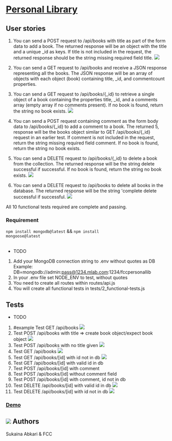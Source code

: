 # [Personal Library](https://www.freecodecamp.org/learn/quality-assurance/quality-assurance-projects/personal-library)


## User stories

1. You can send a POST request to /api/books with title as part of the form data to add a book. The returned response will be an object with the title and a unique _id as keys. If title is not included in the request, the returned response should be the string missing required field title. <img src="https://img.icons8.com/emoji/15/000000/check-mark-emoji.png"/>

2. You can send a GET request to /api/books and receive a JSON response representing all the books. The JSON response will be an array of objects with each object (book) containing title, _id, and commentcount properties. 

3. You can send a GET request to /api/books/{_id} to retrieve a single object of a book containing the properties title, _id, and a comments array (empty array if no comments present). If no book is found, return the string no book exists. <img src="https://img.icons8.com/emoji/15/000000/check-mark-emoji.png"/>

4. You can send a POST request containing comment as the form body data to /api/books/{_id} to add a comment to a book. The returned 5, response will be the books object similar to GET /api/books/{_id} request in an earlier test. If comment is not included in the request, return the string missing required field comment. If no book is found, return the string no book exists.

6. You can send a DELETE request to /api/books/{_id} to delete a book from the collection. The returned response will be the string delete successful if successful. If no book is found, return the string no book exists. <img src="https://img.icons8.com/emoji/15/000000/check-mark-emoji.png"/>

7. You can send a DELETE request to /api/books to delete all books in the database. The returned response will be the string 'complete delete successful if successful. <img src="https://img.icons8.com/emoji/15/000000/check-mark-emoji.png"/>

All 10 functional tests required are complete and passing.

### Requirement
<code>npm install mongodb@latest</code> && <code>npm install mongoose@latest</code> <br><br>

- TODO
1. Add your MongoDB connection string to .env without quotes as DB Example: DB=mongodb://admin:pass@1234.mlab.com:1234/fccpersonallib <!-- <img src="https://img.icons8.com/emoji/15/000000/check-mark-emoji.png"/>-->
2. In your .env file set NODE_ENV to test, without quotes <!-- <img src="https://img.icons8.com/emoji/15/000000/check-mark-emoji.png"/>-->
3. You need to create all routes within routes/api.js <!-- <img src="https://img.icons8.com/emoji/15/000000/check-mark-emoji.png"/>-->
4. You will create all functional tests in tests/2_functional-tests.js
 <!-- <img src="https://img.icons8.com/emoji/15/000000/check-mark-emoji.png"/>-->

## Tests

- TODO
1. #example Test GET /api/books <img src="https://img.icons8.com/emoji/15/000000/check-mark-emoji.png"/>
2. Test POST /api/books with title => create book object/expect book object <img src="https://img.icons8.com/emoji/15/000000/check-mark-emoji.png"/>
3. Test POST /api/books with no title given <img src="https://img.icons8.com/emoji/15/000000/check-mark-emoji.png"/>
4. Test GET /api/books <img src="https://img.icons8.com/emoji/15/000000/check-mark-emoji.png"/>
5. Test GET /api/books/[id] with id not in db <img src="https://img.icons8.com/emoji/15/000000/check-mark-emoji.png"/>
6. Test GET /api/books/[id] with valid id in db <!--<img src="https://img.icons8.com/emoji/15/000000/check-mark-emoji.png"/>-->
7. Test POST /api/books/[id] with comment <!--<img src="https://img.icons8.com/emoji/15/000000/check-mark-emoji.png"/>-->
8. Test POST /api/books/[id] without comment field <!--<img src="https://img.icons8.com/emoji/15/000000/check-mark-emoji.png"/>-->
9. Test POST /api/books/[id] with comment, id not in db <!--<img src="https://img.icons8.com/emoji/15/000000/check-mark-emoji.png"/>-->
10. Test DELETE /api/books/[id] with valid id in db <img src="https://img.icons8.com/emoji/15/000000/check-mark-emoji.png"/>
11. Test DELETE /api/books/[id] with id not in db <img src="https://img.icons8.com/emoji/15/000000/check-mark-emoji.png"/>


### <a>[Demo](https://boilerplate-project-library.sukainaabkari.repl.co)</a>

## <a href="https://www.freecodecamp.org/suki-220" target="_blank"><img src="https://img.icons8.com/external-sbts2018-lineal-color-sbts2018/30/000000/external-developer-women-profession-sbts2018-lineal-color-sbts2018.png"/></a> Authors
<!-- https://img.icons8.com/external-sbts2018-lineal-color-sbts2018/150/000000/external-developer-women-profession-sbts2018-lineal-color-sbts2018.png -->
Sukaina Abkari & FCC
